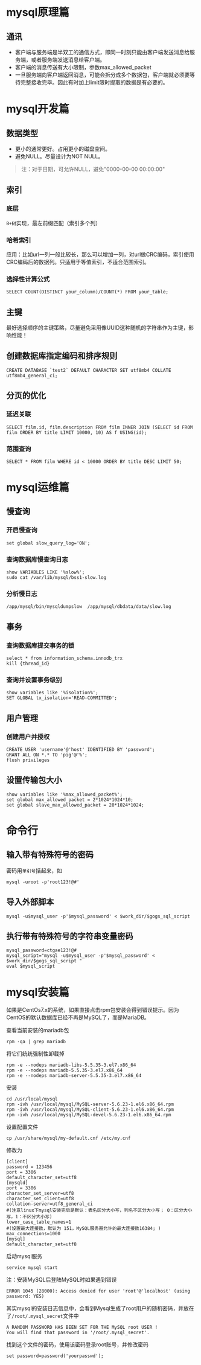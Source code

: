 # mysql原理篇

## 通讯

+ 客户端与服务端是半双工的通信方式，即同一时刻只能由客户端发送消息给服务端，或者服务端发送消息给客户端。
+ 客户端的消息传送有大小限制，参数max_allowed_packet
+ 一旦服务端向客户端返回消息，可能会拆分成多个数据包，客户端就必须要等待完整接收完毕。因此有时加上limit限时提取的数据是有必要的。

# mysql开发篇

## 数据类型

+ 更小的通常更好。占用更小的磁盘空间。
+ 避免NULL。尽量设计为NOT NULL。

> 注：对于日期，可允许NULL，避免"0000-00-00 00:00:00"

## 索引

### 底层

`B+树`实现，最左前缀匹配（索引多个列）

### 哈希索引

应用：比如url一列一般比较长，那么可以增加一列，对url做CRC编码，索引使用CRC编码后的数据列。只适用于等值索引，不适合范围索引。

### 选择性计算公式

```
SELECT COUNT(DISTINCT your_column)/COUNT(*) FROM your_table;
```

## 主键

最好选择顺序的主键策略，尽量避免采用像UUID这种随机的字符串作为主键，影响性能！

## 创建数据库指定编码和排序规则

```
CREATE DATABASE `test2` DEFAULT CHARACTER SET utf8mb4 COLLATE utf8mb4_general_ci;
```

## 分页的优化

### 延迟关联

```
SELECT film.id, film.description FROM film INNER JOIN (SELECT id FROM film ORDER BY title LIMIT 10000, 10) AS f USING(id);
```

### 范围查询

```
SELECT * FROM film WHERE id < 10000 ORDER BY title DESC LIMIT 50;
```

# mysql运维篇

## 慢查询

### 开启慢查询

```
set global slow_query_log='ON';
```

### 查询数据库慢查询日志

```
show VARIABLES LIKE '%slow%';
sudo cat /var/lib/mysql/bss1-slow.log
```

### 分析慢日志

```
/app/mysql/bin/mysqldumpslow  /app/mysql/dbdata/data/slow.log
```

## 事务

### 查询数据库提交事务的锁

```
select * from information_schema.innodb_trx
kill {thread_id}
```

### 查询并设置事务级别

```
show variables like '%isolation%';
SET GLOBAL tx_isolation='READ-COMMITTED';
```

## 用户管理

### 创建用户并授权

```
CREATE USER 'username'@'host' IDENTIFIED BY 'password';
GRANT ALL ON *.* TO 'pig'@'%';
flush privileges
```

## 设置传输包大小

```
show variables like '%max_allowed_packet%';
set global max_allowed_packet = 2*1024*1024*10;
set global slave_max_allowed_packet = 20*1024*1024;
```

# 命令行

## 输入带有特殊符号的密码

密码用`单引号`括起来，如

```
mysql -uroot -p'root123!@#'
```

## 导入外部脚本

```
mysql -u$mysql_user -p'$mysql_password' < $work_dir/$gogs_sql_script
```

## 执行带有特殊符号的字符串变量密码

```
mysql_password=ctgae123!@#
mysql_script="mysql -u$mysql_user -p'$mysql_password' < $work_dir/$gogs_sql_script "
eval $mysql_script
```

# mysql安装篇

如果是CentOs7.x的系统，如果直接点击rpm包安装会得到错误提示。因为CentOS的默认数据库已经不再是MySQL了，而是MariaDB。

查看当前安装的mariadb包

```
rpm -qa | grep mariadb
```

将它们统统强制性卸载掉

```
rpm -e --nodeps mariadb-libs-5.5.35-3.el7.x86_64
rpm -e --nodeps mariadb-5.5.35-3.el7.x86_64
rpm -e --nodeps mariadb-server-5.5.35-3.el7.x86_64
```

安装

```
cd /usr/local/mysql
rpm -ivh /usr/local/mysql/MySQL-server-5.6.23-1.el6.x86_64.rpm 
rpm -ivh /usr/local/mysql/MySQL-client-5.6.23-1.el6.x86_64.rpm 
rpm -ivh /usr/local/mysql/MySQL-devel-5.6.23-1.el6.x86_64.rpm
```

设置配置文件

```
cp /usr/share/mysql/my-default.cnf /etc/my.cnf
```

修改为

```
[client]
password = 123456
port = 3306
default_character_set=utf8 
[mysqld]
port = 3306
character_set_server=utf8
character_set_client=utf8
collation-server=utf8_general_ci
#(注意linux下mysql安装完后是默认：表名区分大小写，列名不区分大小写； 0：区分大小写，1：不区分大小写)
lower_case_table_names=1
#(设置最大连接数，默认为 151，MySQL服务器允许的最大连接数16384; )
max_connections=1000
[mysql]
default_character_set=utf8
```

启动mysql服务

```
service mysql start
```

注：安装MySQL后登陆MySQL时如果遇到错误

```
ERROR 1045 (28000): Access denied for user 'root'@'localhost' (using password: YES)
```

其实mysql的安装日志信息中，会看到Mysql生成了root用户的随机密码，并放在了`/root/.mysql_secret`文件中

```
A RANDOM PASSWORD HAS BEEN SET FOR THE MySQL root USER !
You will find that password in '/root/.mysql_secret'.
```

找到这个文件的密码，使用该密码登录root账号，并修改密码

```
set password=password('yourpasswd');
```